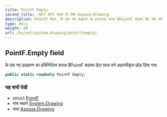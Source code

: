```yaml
---
title: PointF.Empty
second_title: .NET API संदर्भ के लिए Aspose.Drawing
description: PointF मैदन. के एक नए उदहरण क प्रतनधत्व करत हैPointF सदस्य डेट वल वर्ग अप्ररंभकृत छड़ दय गय.
type: docs
weight: 20
url: /hi/net/system.drawing/pointf/empty/
---
```

## PointF.Empty field

के एक नए उदाहरण का प्रतिनिधित्व करता हैPointF सदस्‍य डेटा वाला वर्ग अप्रारंभीकृत छोड़ दिया गया.

```csharp
public static readonly PointF Empty;
```

### यह सभी देखें

* struct [PointF](../)
* नाम स्थान [System.Drawing](../../pointf/)
* सभा [Aspose.Drawing](../../../)


